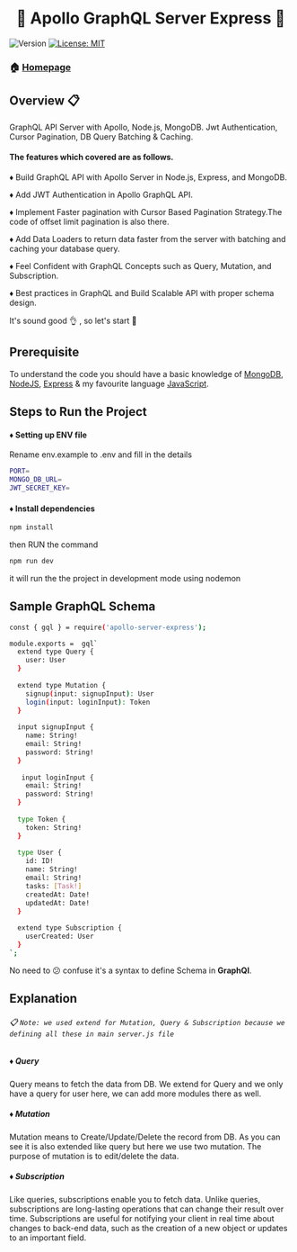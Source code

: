 <h1 align="center"> 🚀 Apollo GraphQL Server Express 🚀 </h1>
<p>
  <img alt="Version" src="https://img.shields.io/badge/version-1.0.0-blue.svg?cacheSeconds=2592000" />
<!--     <img alt="Version" src="https://img.shields.io/badge/build-passing-brightgreen" /> -->
  <a href="#" target="_blank">
    <img alt="License: MIT" src="https://img.shields.io/badge/License-MIT-yellow.svg" />
  </a>
</p>

### 🏠 [Homepage](https://github.com/syed-afzal/apollo_graphql_starter_kit)

## Overview :clipboard:

GraphQL API Server with Apollo, Node.js, MongoDB. Jwt Authentication, Cursor Pagination, DB Query Batching & Caching.

#### The features which covered are as follows.

♦ Build GraphQL API with Apollo Server in Node.js, Express, and MongoDB.

♦ Add JWT Authentication in Apollo GraphQL API.

♦ Implement Faster pagination with Cursor Based Pagination Strategy.The code of offset limit pagination is also there.

♦ Add Data Loaders to return data faster from the server with batching and caching your database query.

♦ Feel Confident with GraphQL Concepts such as Query, Mutation, and Subscription.

♦ Best practices in GraphQL and Build Scalable API with proper schema design.

It's sound good  :ok_hand: , so let's start :runner:

## Prerequisite

To understand the code you should have a basic knowledge of [MongoDB](https://www.mongodb.com/), [NodeJS](https://nodejs.org/), 
[Express](https://expressjs.com/) & my favourite language [JavaScript](https://developer.mozilla.org/en-US/docs/Web/JavaScript).

## Steps to Run the Project

#### ♦ Setting up ENV file

Rename env.example to .env and fill in the details

```bash
PORT=
MONGO_DB_URL=
JWT_SECRET_KEY=
```
#### ♦ Install dependencies

```bash
npm install
```

then RUN the command 

```bash
npm run dev
```

it will run the the project in development mode using nodemon

## Sample GraphQL Schema

```sh
const { gql } = require('apollo-server-express');

module.exports =  gql`
  extend type Query {
    user: User
  }
  
  extend type Mutation {
    signup(input: signupInput): User
    login(input: loginInput): Token
  }
  
  input signupInput {
    name: String!
    email: String!
    password: String!
  }
  
   input loginInput {
    email: String!
    password: String!
  }
  
  type Token {
    token: String!
  }
  
  type User {
    id: ID!
    name: String!
    email: String!
    tasks: [Task!]
    createdAt: Date!
    updatedAt: Date!
  }
  
  extend type Subscription {
    userCreated: User
  }
`;
```

No need to 😕 confuse it's a syntax to define Schema in **GraphQl**.

## Explanation

###### :clipboard: `Note: we used extend for Mutation, Query & Subscription because we defining all these in main server.js file`


##### ♦ Query

Query means to fetch the data from DB.
We extend for Query and we only have a query for user here, we can add more modules there as well.

##### ♦ Mutation

Mutation means to Create/Update/Delete the record from DB.
As you can see it is also extended like query but here we use two mutation.
The purpose of mutation is to edit/delete the data.

##### ♦ Subscription

Like queries, subscriptions enable you to fetch data. Unlike queries, subscriptions are long-lasting operations that can change their result over time.
Subscriptions are useful for notifying your client in real time about changes to back-end data, such as the creation of a new object or updates to an important field.

